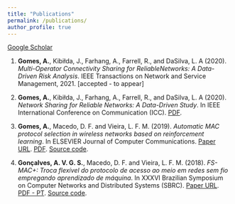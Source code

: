 ```yaml
---
title: "Publications"
permalink: /publications/
author_profile: true
---
```


[Google Scholar](https://scholar.google.com/citations?hl=en&user=ZwxeyZMAAAAJ)

1. **Gomes, A.**, Kibiłda, J., Farhang, A., Farrell, R., and DaSilva, L. A (2020). _Multi-Operator Connectivity Sharing for ReliableNetworks: A Data-Driven Risk Analysis_.  IEEE Transactions on Network and Service Management, 2021. [accepted - to appear]

2. **Gomes, A.**, Kibiłda, J., Farhang, A., Farrell, R., and DaSilva, L. A (2020). _Network Sharing for Reliable Networks: A Data-Driven Study_. In IEEE International Conference on Communication (ICC). [PDF](../files/papers/icc-2020-net-sharing.pdf).

3. **Gomes, A.**, Macedo, D. F. and Vieira, L. F. M. (2019). _Automatic MAC protocol selection in wireless networks based on reinforcement learning_. In ELSEVIER Journal of Computer Communications. [Paper URL](https://www.sciencedirect.com/science/article/pii/S0140366419311284). [PDF](../files/papers/somac-elsevier.pdf). [Source code](https://github.com/avgsg/gr-somac).

4. **Gonçalves, A. V. G. S.**, Macedo, D. F. and Vieira, L. F. M. (2018). _FS-MAC+: Troca flexível do protocolo de acesso ao meio em redes sem fio empregando aprendizado de máquina_. In XXXVI Brazilian Symposium on Computer Networks and Distributed Systems (SBRC). [Paper URL](http://ojs.sbc.org.br/index.php/sbrc/article/view/2413). [PDF - PT](../files/papers/fsmac+.pdf). [Source code](https://github.com/avgsg/FS-MACplus.git).